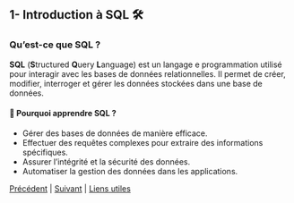 ## 1- Introduction à SQL 🛠️<br>

### Qu’est-ce que SQL ?

 **SQL** (**S**tructured **Q**uery **L**anguage) est un langage e programmation utilisé pour interagir avec les bases de données relationnelles. Il permet de créer, modifier, interroger et gérer les données stockées dans une base de données.

#### 📌 Pourquoi apprendre SQL ?<br>

* Gérer des bases de données de manière efficace.
* Effectuer des requêtes complexes pour extraire des informations spécifiques.
* Assurer l’intégrité et la sécurité des données.
* Automatiser la gestion des données dans les applications.

[Précédent](README.md) | [Suivant](installation-wamp.md) | [Liens utiles](assets/liens-utiles.md)  <br>
